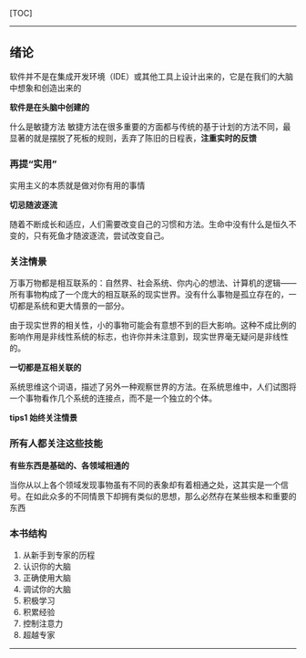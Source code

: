[TOC]

-------

## 绪论

软件并不是在集成开发环境（IDE）或其他工具上设计出来的，它是在我们的大脑中想象和创造出来的

**软件是在头脑中创建的**

什么是敏捷方法
敏捷方法在很多重要的方面都与传统的基于计划的方法不同，最显著的就是摆脱了死板的规则，丢弃了陈旧的日程表，**注重实时的反馈**

### 再提“实用”

实用主义的本质就是做对你有用的事情

**切忌随波逐流**

随着不断成长和适应，人们需要改变自己的习惯和方法。生命中没有什么是恒久不变的，只有死鱼才随波逐流，尝试改变自己。

### 关注情景

万事万物都是相互联系的：自然界、社会系统、你内心的想法、计算机的逻辑——所有事物构成了一个庞大的相互联系的现实世界。没有什么事物是孤立存在的，一切都是系统和更大情景的一部分。

由于现实世界的相关性，小的事物可能会有意想不到的巨大影响。这种不成比例的影响作用是非线性系统的标志，也许你并未注意到，现实世界毫无疑问是非线性的。

**一切都是互相关联的**

系统思维这个词语，描述了另外一种观察世界的方法。在系统思维中，人们试图将一个事物看作几个系统的连接点，而不是一个独立的个体。

**tips1 始终关注情景**

### 所有人都关注这些技能

**有些东西是基础的、各领域相通的**

当你从以上各个领域发现事物虽有不同的表象却有着相通之处，这其实是一个信号。在如此众多的不同情景下却拥有类似的思想，那么必然存在某些根本和重要的东西

### 本书结构

1. 从新手到专家的历程
2. 认识你的大脑
3. 正确使用大脑
4. 调试你的大脑
5. 积极学习
6. 积累经验
7. 控制注意力
8. 超越专家

-------

